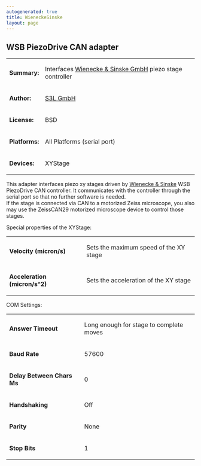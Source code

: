 ```yaml
---
autogenerated: true
title: WieneckeSinske
layout: page
---
```


## WSB PiezoDrive CAN adapter

<table>
<tr>
<td markdown="1">

**Summary:**

</td>
<td markdown="1">

Interfaces [Wienecke & Sinske GmbH](http://www.wienecke-sinske.de) piezo
stage controller

</td>
</tr>
<tr>
<td markdown="1">

**Author:**

</td>
<td markdown="1">

[S3L GmbH](http://www.s3l.de/home/index/en)

</td>
</tr>
<tr>
<td markdown="1">

**License:**

</td>
<td markdown="1">

BSD

</td>
</tr>
<tr>
<td markdown="1">

**Platforms:**

</td>
<td markdown="1">

All Platforms (serial port)

</td>
</tr>
<tr>
<td markdown="1">

**Devices:**

</td>
<td markdown="1">

XYStage

</td>
</tr>
</table>

This adapter interfaces piezo xy stages driven by [Wienecke &
Sinske](http://www.wienecke-sinske.de) WSB PiezoDrive CAN controller. It
communicates with the controller through the serial port so that no
further software is needed.  
If the stage is connected via CAN to a motorized Zeiss microscope, you
also may use the ZeissCAN29 motorized microscope device to control those
stages.

Special properties of the XYStage:  

<table valign='left'>
<tr>
<td markdown="1">

**Velocity (micron/s)**

</td>
<td markdown="1">

Sets the maximum speed of the XY stage

</td>
</tr>
<tr>
<td markdown="1">

**Acceleration (micron/s^2)**

</td>
<td markdown="1">

Sets the acceleration of the XY stage

</td>
</tr>
</table>

COM Settings:  

<table valign='left'>
<tr>
<td markdown="1">

**Answer Timeout**

</td>
<td markdown="1">

Long enough for stage to complete moves

</td>
</tr>
<tr>
<td markdown="1">

**Baud Rate**

</td>
<td markdown="1">

57600

</td>
</tr>
<tr>
<td markdown="1">

**Delay Between Chars Ms**

</td>
<td markdown="1">

0

</td>
</tr>
<tr>
<td markdown="1">

**Handshaking**

</td>
<td markdown="1">

Off

</td>
</tr>
<tr>
<td markdown="1">

**Parity**

</td>
<td markdown="1">

None

</td>
</tr>
<tr>
<td markdown="1">

**Stop Bits**

</td>
<td markdown="1">

1

</td>
</tr>
</table>

